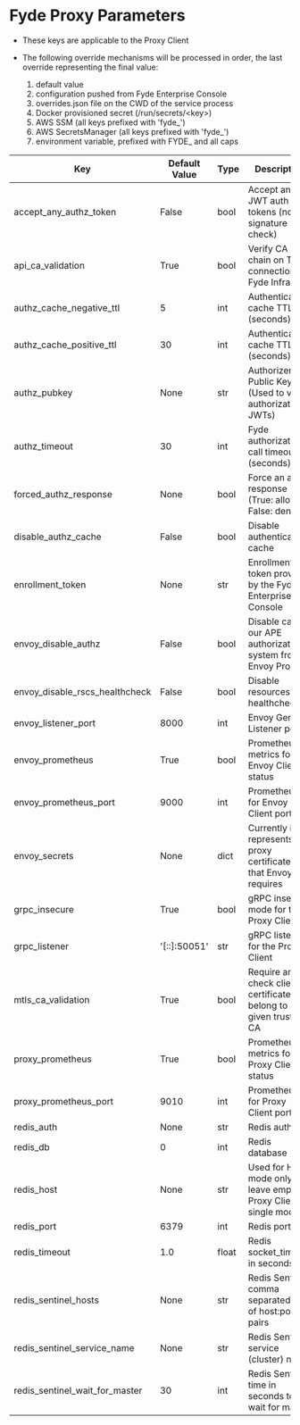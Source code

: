 # Fyde Proxy Parameters

- These keys are applicable to the Proxy Client

- The following override mechanisms will be processed in order, the last override representing the final value:

  1) default value
  1) configuration pushed from Fyde Enterprise Console
  1) overrides.json file on the CWD of the service process
  1) Docker provisioned secret (/run/secrets/\<key>)
  1) AWS SSM (all keys prefixed with 'fyde_')
  1) AWS SecretsManager (all keys prefixed with 'fyde_')
  1) environment variable, prefixed with FYDE_ and all caps

| Key                       | Default Value | Type  | Description                                                           |
| ------------------------- | ------------- | ----- | --------------------------------------------------------------------- |
| accept_any_authz_token    | False         | bool  | Accept any JWT auth tokens (no signature check)                       |
| api_ca_validation         | True          | bool  | Verify CA chain on TLS connection to Fyde Infra                       |
| authz_cache_negative_ttl  | 5             | int   | Authentication cache TTL (seconds)                                    |
| authz_cache_positive_ttl  | 30            | int   | Authentication cache TTL (seconds)                                    |
| authz_pubkey              | None          | str   | Authorizer EC Public Key (Used to verify authorization JWTs)          |
| authz_timeout             | 30            | int   | Fyde authorization call timeout (seconds)                             |
| forced_authz_response     | None          | bool  | Force an authz response (True: allow, False: denied)                  |
| disable_authz_cache       | False         | bool  | Disable authentication cache                                          |
| enrollment_token          | None          | str   | Enrollment token provided by the Fyde Enterprise Console              |
| envoy_disable_authz       | False         | bool  | Disable calling our APE authorization system from Envoy Proxy         |
| envoy_disable_rscs_healthcheck  | False   | bool  | Disable resources healthcheck                                         |
| envoy_listener_port       | 8000          | int   | Envoy General Listener port                                           |
| envoy_prometheus          | True          | bool  | Prometheus metrics for Envoy Client status                            |
| envoy_prometheus_port     | 9000          | int   | Prometheus for Envoy Client port                                      |
| envoy_secrets             | None          | dict  | Currently it represents the proxy certificates that Envoy requires    |
| grpc_insecure             | True          | bool  | gRPC insecure mode for the Proxy Client                               |
| grpc_listener             | '[::]:50051'  | str   | gRPC listener for the Proxy Client                                    |
| mtls_ca_validation        | True          | bool  | Require and check client certificates belong to a given trusted CA    |
| proxy_prometheus          | True          | bool  | Prometheus metrics for Proxy Client status                            |
| proxy_prometheus_port     | 9010          | int   | Prometheus for Proxy Client port                                      |
| redis_auth                | None          | str   | Redis auth key                                                        |
| redis_db                  | 0             | int   | Redis database                                                        |
| redis_host                | None          | str   | Used for HA mode only, leave empty in Proxy Client single mode        |
| redis_port                | 6379          | int   | Redis port                                                            |
| redis_timeout             | 1.0           | float | Redis socket_timeout in seconds                                       |
| redis_sentinel_hosts      | None          | str   | Redis Sentinel comma separated list of host:port pairs                |
| redis_sentinel_service_name   | None      | str   | Redis Sentinel service (cluster) name                                 |
| redis_sentinel_wait_for_master    | 30    | int   | Redis Sentinel time in seconds to wait for master                     |
